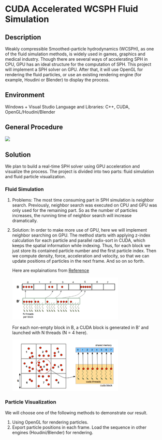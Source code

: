 # CUDA Accelerated WCSPH Fluid Simulation

## Description

Weakly compressible Smoothed-particle hydrodynamics (WCSPH), as one of the fluid simulation methods, is widely used in games, graphics and medical industry. Though there are several ways of accelerating SPH in CPU, GPU has an ideal structure for the computation of SPH. This project will implement a SPH solver on GPU. After that, it will use OpenGL for rendering the fluid particles, or use an existing rendering engine (for example, Houdini or Blender) to display the process.

## Environment

Windows + Visual Studio
Language and Libraries: C++, CUDA, OpenGL/Houdini/Blender

## General Procedure
<img src="fig/WCSPH 2D.gif" width="350">  

## Solution

We plan to build a real-time SPH solver using GPU acceleration and visualize the process.
The project is divided into two parts: fluid simulation and fluid particle visualization.

### Fluid Simulation
1. Problems:
    The most time consuming part in SPH simulation is neighbor search. Previously, neighbor search was executed on CPU and GPU was only used for the remaining part. So as the number of particles increases, the running time of neighbor search will increase dramatically.

2. Solution:
    In order to make more use of GPU, here we will implement neighbor searching on GPU. The method starts with applying z-index calculation for each particle and parallel radix-sort in CUDA, which keeps the spatial information while indexing. Thus, for each block we just store its contained particle number and the first particle index. Then we compute density, force, acceleration and velocity, so that we can update positions of particles in the next frame. And so on so forth.

    Here are explainations from [Reference](http://maverick.inria.fr/~Prashant.Goswami/Research/Papers/SCA10_SPH.pdf)

    <img src="fig/CUDA Block.png" width="350">

    For each non-empty block in B, a CUDA block is generated in B' and launched with N threads (N = 4 here).

    <img src="fig/CUDA Block and threads.png" width="350">

### Particle Visualization
We will choose one of the following methods to demonstrate our result.

1. Using OpenGL for rendering particles.
2. Export particle positions in each frame. Load the sequence in other engines (Houdini/Blender) for rendering.
